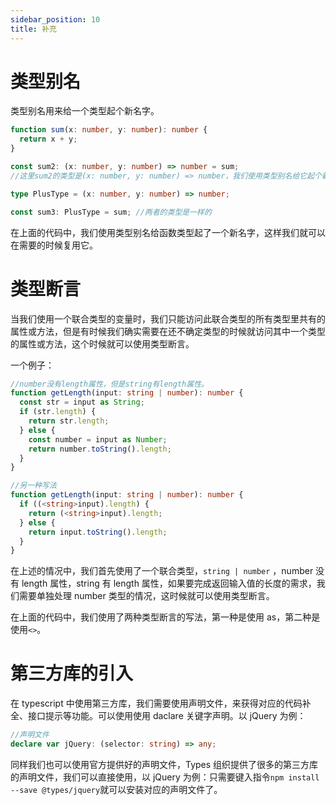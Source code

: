 ```yaml
---
sidebar_position: 10
title: 补充
---
```


# 类型别名

类型别名用来给一个类型起个新名字。

```ts
function sum(x: number, y: number): number {
  return x + y;
}

const sum2: (x: number, y: number) => number = sum;
//这里sum2的类型是(x: number, y: number) => number，我们使用类型别名给它起个新名字

type PlusType = (x: number, y: number) => number;

const sum3: PlusType = sum; //两者的类型是一样的
```

在上面的代码中，我们使用类型别名给函数类型起了一个新名字，这样我们就可以在需要的时候复用它。

# 类型断言

当我们使用一个联合类型的变量时，我们只能访问此联合类型的所有类型里共有的属性或方法，但是有时候我们确实需要在还不确定类型的时候就访问其中一个类型的属性或方法，这个时候就可以使用类型断言。

一个例子：

```ts
//number没有length属性，但是string有length属性。
function getLength(input: string | number): number {
  const str = input as String;
  if (str.length) {
    return str.length;
  } else {
    const number = input as Number;
    return number.toString().length;
  }
}

//另一种写法
function getLength(input: string | number): number {
  if ((<string>input).length) {
    return (<string>input).length;
  } else {
    return input.toString().length;
  }
}
```

在上述的情况中，我们首先使用了一个联合类型，`string | number` ，number 没有 length 属性，string 有 length 属性，如果要完成返回输入值的长度的需求，我们需要单独处理 number 类型的情况，这时候就可以使用类型断言。

在上面的代码中，我们使用了两种类型断言的写法，第一种是使用 as，第二种是使用`<>`。

# 第三方库的引入

在 typescript 中使用第三方库，我们需要使用声明文件，来获得对应的代码补全、接口提示等功能。可以使用使用 daclare 关键字声明。以 jQuery 为例：

```ts
//声明文件
declare var jQuery: (selector: string) => any;
```

同样我们也可以使用官方提供好的声明文件，Types 组织提供了很多的第三方库的声明文件，我们可以直接使用，以 jQuery 为例：只需要键入指令`npm install --save @types/jquery`就可以安装对应的声明文件了。

